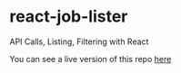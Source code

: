 # react-job-lister

API Calls, Listing, Filtering with React

You can see a live version of this repo <a href="https://03mirosima.github.io/react-job-lister/" target="_blank">here</a>

